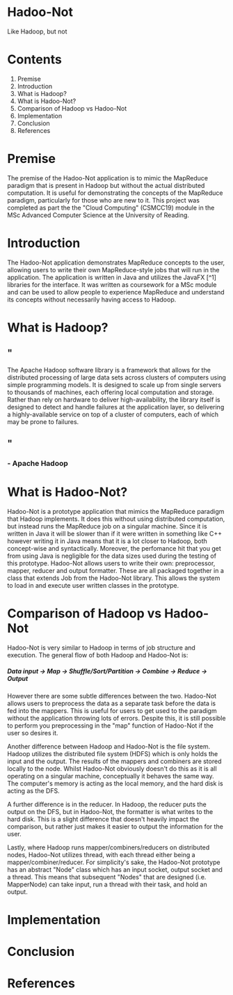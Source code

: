 # Hadoo-Not
Like Hadoop, but not

# Contents

  1. Premise
  2. Introduction
  3. What is Hadoop?
  4. What is Hadoo-Not?
  5. Comparison of Hadoop vs Hadoo-Not
  6. Implementation
  7. Conclusion
  8. References
  
# Premise

  The premise of the Hadoo-Not application is to mimic the MapReduce paradigm that is present in Hadoop but without the actual distributed computation. It is useful for demonstrating the concepts of the MapReduce paradigm, particularly for those who are new to it. This project was completed as part the the "Cloud Computing" (CSMCC19) module in the MSc Advanced Computer Science at the University of Reading.
  
# Introduction

  The Hadoo-Not application demonstrates MapReduce concepts to the user, allowing users to write their own MapReduce-style jobs that will run in the application. The application is written in Java and utilizes the JavaFX [^1] libraries for the interface. It was written as coursework for a MSc module and can be used to allow people to experience MapReduce and understand its concepts without necessarily having access to Hadoop.

# What is Hadoop?

## "
The Apache Hadoop software library is a framework that allows for the distributed processing of large data sets across clusters of computers using simple programming models. It is designed to scale up from single servers to thousands of machines, each offering local computation and storage. Rather than rely on hardware to deliver high-availability, the library itself is designed to detect and handle failures at the application layer, so delivering a highly-available service on top of a cluster of computers, each of which may be prone to failures.
## "
### - Apache Hadoop

# What is Hadoo-Not?

  Hadoo-Not is a prototype application that mimics the MapReduce paradigm that Hadoop implements. It does this without using distributed computation, but instead runs the MapReduce job on a singular machine. Since it is written in Java it will be slower than if it were written in something like C++ however writing it in Java means that it is a lot closer to Hadoop, both concept-wise and syntactically. Moreover, the perfomance hit that you get from using Java is negligible for the data sizes used during the testing of this prototype. Hadoo-Not allows users to write their own: preprocessor, mapper, reducer and output formatter. These are all packaged together in a class that extends Job from the Hadoo-Not library. This allows the system to load in and execute user written classes in the prototype. 

# Comparison of Hadoop vs Hadoo-Not

  Hadoo-Not is very similar to Hadoop in terms of job structure and execution. The general flow of both Hadoop and Hadoo-Not is:
    
  ##### Data input -> Map -> Shuffle/Sort/Partition -> Combine -> Reduce -> Output
  
  However there are some subtle differences between the two. Hadoo-Not allows users to preprocess the data as a separate task before the data is fed into the mappers. This is useful for users to get used to the paradigm without the application throwing lots of errors. Despite this, it is still possible to perform you preprocessing in the "map" function of Hadoo-Not if the user so desires it.
  
  Another difference between Hadoop and Hadoo-Not is the file system. Hadoop utilizes the distributed file system (HDFS) which is only holds the input and the output. The results of the mappers and combiners are stored locally to the node. Whilst Hadoo-Not obviously doesn't do this as it is all operating on a singular machine, conceptually it behaves the same way. The computer's memory is acting as the local memory, and the hard disk is acting as the DFS.
  
  A further difference is in the reducer. In Hadoop, the reducer puts the output on the DFS, but in Hadoo-Not, the formatter is what writes to the hard disk. This is a slight difference that doesn't heavily impact the comparison, but rather just makes it easier to output the information for the user.
  
  Lastly, where Hadoop runs mapper/combiners/reducers on distributed nodes, Hadoo-Not utilizes thread, with each thread either being a mapper/combiner/reducer. For simplicity's sake, the Hadoo-Not prototype has an abstract "Node" class which has an input socket, output socket and a thread. This means that subsequent "Nodes" that are designed (i.e. MapperNode) can take input, run a thread with their task, and hold an output.
  
# Implementation

# Conclusion

# References
